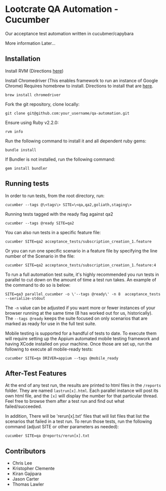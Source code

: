 # Lootcrate QA Automation - Cucumber

Our acceptance test automation written in cucubmer/capybara

More information Later...

## Installation

Install RVM (Directions [here](https://rvm.io/rvm/install))

Install Chromedriver (This enables framework to run an instance of Google Chrome)
Requires homebrew to install. Directions to install that are [here](http://brew.sh).
```console
brew install chromedriver
```

Fork the git repository, clone locally:

```console
git clone git@github.com:your_username/qa-automation.git
```

Ensure using Ruby v2.2.0:
```console
rvm info
```

Run the following command to install it and all dependent ruby gems:
```console
bundle install
```

If Bundler is not installed, run the following command:
```console
gem install bundler
```

## Running tests
In order to run tests, from the root directory, run:

`cucumber --tags @\<tags\> SITE=\<qa,qa2,goliath,staging\>`

Running tests tagged with the ready flag against qa2
```
cucumber --tags @ready SITE=qa2
```

You can also run tests in a specific feature file:
```shell
cucumber SITE=qa2 acceptance_tests/subscription_creation_1.feature
```

Or you can run one specific scenario in a feature file by specifying the line number of the Scenario in the file:
```shell
cucumber SITE=qa2 acceptance_tests/subscription_creation_1.feature:4
```

To run a full automation test suite, it's highly recommended you run tests in parallel to cut down on the amount of time a test run takes.
An example of the command to do so is below:
```shell
SITE=qa3 parallel_cucumber -o \'--tags @ready\' -n 8  acceptance_tests --serialize-stdout
```
The `-n` value can be adjusted if you want more or fewer instances of your browser running at the same time (8 has worked out for us, historically).
The `--tags @ready` keeps the suite focused on only scenarios that are marked as ready for use in the full test suite.

Mobile testing is supported for a handful of tests to date. To execute them will require setting up the Appium automated mobile testing framework and having XCode installed on your machine. Once those are set up, run the following to execute all mobile-ready tests:
```shell
cucumber SITE=qa DRIVER=appium --tags @mobile_ready
```


## After-Test Features
At the end of any test run, the results are printed to html files in the `/reports` folder. They are named `lastrun[x].html`. Each parallel instance will post its own html file, and the `[x]` will display the number for that particular thread. Feel free to browse them after a test run and find out what failed/succeeded.

In addition, There will be 'rerun[x].txt' files that will list files that list the scenarios that failed in a test run. To rerun those tests, run the following command (adjust SITE or other parameters as needed):
```shell
cucumber SITE=qa @reports/rerun[x].txt
```




## Contributors

* Chris Lee
* Kristopher Clemente
* Kiran Gajipara
* Jason Carter
* Thomas Lawler
